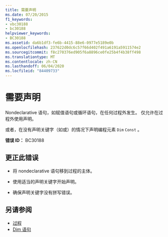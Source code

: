 ```yaml
---
title: 需要声明
ms.date: 07/20/2015
f1_keywords:
- vbc30188
- bc30188
helpviewer_keywords:
- BC30188
ms.assetid: da6b1df3-fe6b-4415-88e6-0977e5189e0b
ms.openlocfilehash: 237622d0dc6c57f66d402f491a6191a5911574e2
ms.sourcegitcommit: f8c270376ed905f6a8896ce0fe25b4f4b38ff498
ms.translationtype: MT
ms.contentlocale: zh-CN
ms.lasthandoff: 06/04/2020
ms.locfileid: "84409733"
---
```

# <a name="declaration-expected"></a>需要声明
Nondeclarative 语句，如赋值语句或循环语句，在任何过程外发生。 仅允许在过程外使用声明。  
  
 或者，在没有声明关键字（如或）的情况下声明编程元素 `Dim` `Const` 。  
  
 **错误 ID：** BC30188  
  
## <a name="to-correct-this-error"></a>更正此错误  
  
- 将 nondeclarative 语句移到过程的主体。  
  
- 使用适当的声明关键字开始声明。  
  
- 确保声明关键字没有拼写错误。  
  
## <a name="see-also"></a>另请参阅

- [过程](../../programming-guide/language-features/procedures/index.md)
- [Dim 语句](../statements/dim-statement.md)
